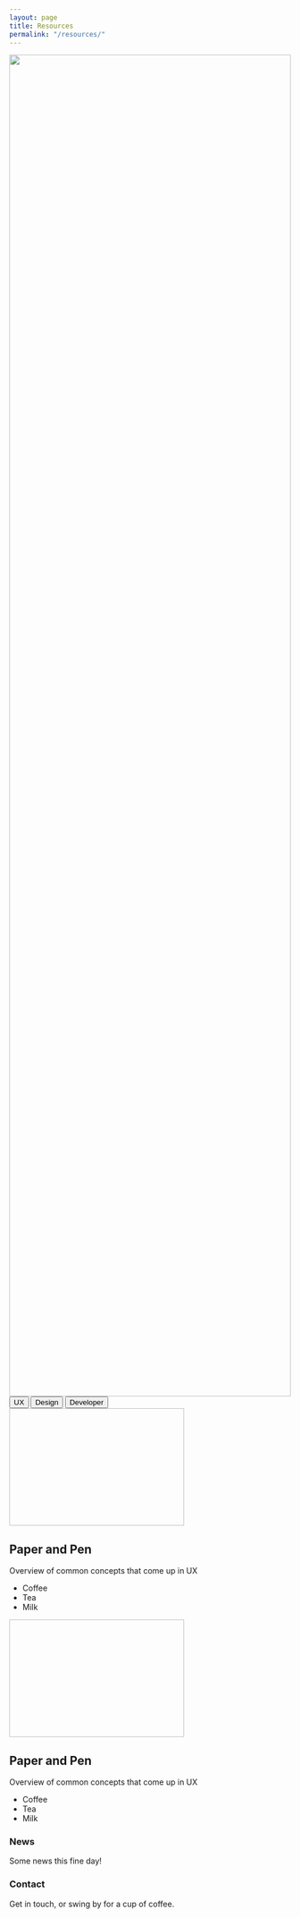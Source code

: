 ```yaml
---
layout: page
title: Resources
permalink: "/resources/"
---
```


<div>
<img src="/assets/banners/resources_banner.jpg" style="height: 60vh; width: 100%; object-fit: cover;"/>
</div>

<div class="tabbar">
<button class="tablink" onclick="openPage('UX', this)" id="defaultOpen">UX</button>
<button class="tablink" onclick="openPage('Design', this)">Design</button>
<button class="tablink" onclick="openPage('Developer', this)">Developer</button>
</div>

<div id="UX" class="tabcontent">
<div class="stuff">
  <img width="313" height="210" background="url(http://goo.gl/vyAs27)">
  <div class="container-list">
      <h2>Paper and Pen</h2>
      <p> Overview of common concepts that come up in UX </p>
      <ul>
      <li>Coffee</li>
      <li>Tea</li>
      <li>Milk</li>
      </ul>
  </div>
</div>
<div class="stuff">
  <img width="313" height="210" background="url(http://goo.gl/vyAs27)">
  <div class="container-list">
      <h2>Paper and Pen</h2>
      <p> Overview of common concepts that come up in UX </p>
      <ul>
      <li>Coffee</li>
      <li>Tea</li>
      <li>Milk</li>
      </ul>
  </div>
</div>
</div>

<div id="Design" class="tabcontent">
  <h3>News</h3>
  <p>Some news this fine day!</p> 
</div>

<div id="Developer" class="tabcontent">
  <h3>Contact</h3>
  <p>Get in touch, or swing by for a cup of coffee.</p>
</div>


<script>
function openPage(pageName, elmnt, color) {
  // Hide all elements with class="tabcontent" by default */
  var i, asdf, tablinks;
  asdf = document.getElementsByClassName("tabcontent");
  for (i = 0; i < asdf.length; i++) {
    asdf[i].style.display = "none";
  }
  tablinks = document.getElementsByClassName("tablink");
  for (i = 0; i < tablinks.length; i++) {
    tablinks[i].style.backgroundColor = "";
  }
  document.getElementById(pageName).style.display = "flex";
  elmnt.style.backgroundColor = color;
}
document.getElementById("defaultOpen").click();
</script>
